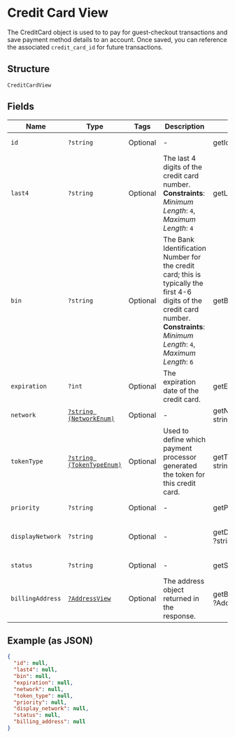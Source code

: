
# Credit Card View

The CreditCard object is used to to pay for guest-checkout transactions and save payment method details to an account. Once saved, you can reference the associated `credit_card_id` for future transactions.

## Structure

`CreditCardView`

## Fields

| Name | Type | Tags | Description | Getter | Setter |
|  --- | --- | --- | --- | --- | --- |
| `id` | `?string` | Optional | - | getId(): ?string | setId(?string id): void |
| `last4` | `?string` | Optional | The last 4 digits of the credit card number.<br>**Constraints**: *Minimum Length*: `4`, *Maximum Length*: `4` | getLast4(): ?string | setLast4(?string last4): void |
| `bin` | `?string` | Optional | The Bank Identification Number for the credit card; this is typically the first 4-6 digits of the credit card number.<br>**Constraints**: *Minimum Length*: `4`, *Maximum Length*: `6` | getBin(): ?string | setBin(?string bin): void |
| `expiration` | `?int` | Optional | The expiration date of the credit card. | getExpiration(): ?int | setExpiration(?int expiration): void |
| `network` | [`?string (NetworkEnum)`](../../doc/models/network-enum.md) | Optional | - | getNetwork(): ?string | setNetwork(?string network): void |
| `tokenType` | [`?string (TokenTypeEnum)`](../../doc/models/token-type-enum.md) | Optional | Used to define which payment processor generated the token for this credit card. | getTokenType(): ?string | setTokenType(?string tokenType): void |
| `priority` | `?string` | Optional | - | getPriority(): ?string | setPriority(?string priority): void |
| `displayNetwork` | `?string` | Optional | - | getDisplayNetwork(): ?string | setDisplayNetwork(?string displayNetwork): void |
| `status` | `?string` | Optional | - | getStatus(): ?string | setStatus(?string status): void |
| `billingAddress` | [`?AddressView`](../../doc/models/address-view.md) | Optional | The address object returned in the response. | getBillingAddress(): ?AddressView | setBillingAddress(?AddressView billingAddress): void |

## Example (as JSON)

```json
{
  "id": null,
  "last4": null,
  "bin": null,
  "expiration": null,
  "network": null,
  "token_type": null,
  "priority": null,
  "display_network": null,
  "status": null,
  "billing_address": null
}
```

